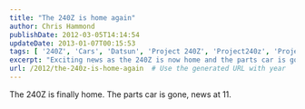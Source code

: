 ```yaml
---
title: "The 240Z is home again"
author: Chris Hammond
publishDate: 2012-03-05T14:14:54
updateDate: 2013-01-07T00:15:53
tags: [ '240Z', 'Cars', 'Datsun', 'Project 240Z', 'Project240z', 'Project240Zcom' ]
excerpt: "Exciting news as the 240Z is now home and the parts car is gone! Stay tuned for all the details in this upcoming blog post."
url: /2012/the-240z-is-home-again  # Use the generated URL with year
---
```

The 240Z is finally home. The parts car is gone, news at 11.

